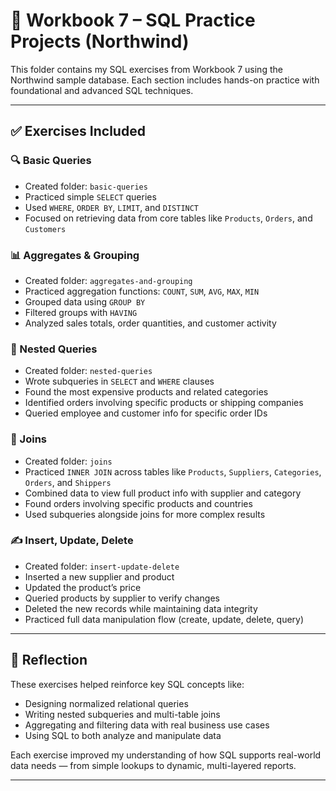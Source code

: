 # 📘 Workbook 7 – SQL Practice Projects (Northwind)

This folder contains my SQL exercises from Workbook 7 using the Northwind sample database. Each section includes hands-on practice with foundational and advanced SQL techniques.

---

## ✅ Exercises Included

### 🔍 Basic Queries
- Created folder: `basic-queries`
- Practiced simple `SELECT` queries
- Used `WHERE`, `ORDER BY`, `LIMIT`, and `DISTINCT`
- Focused on retrieving data from core tables like `Products`, `Orders`, and `Customers`

### 📊 Aggregates & Grouping
- Created folder: `aggregates-and-grouping`
- Practiced aggregation functions: `COUNT`, `SUM`, `AVG`, `MAX`, `MIN`
- Grouped data using `GROUP BY`
- Filtered groups with `HAVING`
- Analyzed sales totals, order quantities, and customer activity

### 🔁 Nested Queries
- Created folder: `nested-queries`
- Wrote subqueries in `SELECT` and `WHERE` clauses
- Found the most expensive products and related categories
- Identified orders involving specific products or shipping companies
- Queried employee and customer info for specific order IDs

### 🔗 Joins
- Created folder: `joins`
- Practiced `INNER JOIN` across tables like `Products`, `Suppliers`, `Categories`, `Orders`, and `Shippers`
- Combined data to view full product info with supplier and category
- Found orders involving specific products and countries
- Used subqueries alongside joins for more complex results

### ✍️ Insert, Update, Delete
- Created folder: `insert-update-delete`
- Inserted a new supplier and product
- Updated the product’s price
- Queried products by supplier to verify changes
- Deleted the new records while maintaining data integrity
- Practiced full data manipulation flow (create, update, delete, query)

---

## 🧠 Reflection

These exercises helped reinforce key SQL concepts like:

- Designing normalized relational queries
- Writing nested subqueries and multi-table joins
- Aggregating and filtering data with real business use cases
- Using SQL to both analyze and manipulate data

Each exercise improved my understanding of how SQL supports real-world data needs — from simple lookups to dynamic, multi-layered reports.

---
